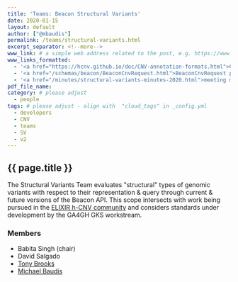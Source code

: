 ```yaml
---
title: 'Teams: Beacon Structural Variants'
date: 2020-01-15
layout: default
author: ["@mbaudis"]
permalink: /teams/structural-variants.html
excerpt_separator: <!--more-->
www_link: # a simple web address related to the post, e.g. https://www.ga4gh.org
www_links_formatted:
  - '<a href="https://hcnv.github.io/doc/CNV-annotation-formats.html">CNV Annotation Formats</a> at ELIXIR hCNV'
  - '<a href="/schemas/beacon/BeaconCnvRequest.html">BeaconCnvRequest prototype schema</a>'
  - '<a href="/minutes/structural-variants-minutes-2020.html">meeting minutes 2020</a>'
pdf_file_name: 
category: # please adjust
  - people
tags: # please adjust - align with  "cloud_tags" in _config.yml
  - developers
  - CNV
  - teams
  - SV
  - v2
---
```


## {{ page.title }}

The Structural Variants Team evaluates "structural" types of genomic variants
with respect to their representation & query through current & future versions
of the Beacon API. This scope intersects with work being pursued in the
[ELIXIR h-CNV community](https://hcnv.github.io) and considers standards under
development by the GA4GH GKS workstream.
 
<!--more-->

### Members

* Babita Singh (chair)
* David Salgado
* [Tony Brooks](/people/Anthony-Brookes/)
* [Michael Baudis](https://info.baudisgroup.org/group/Michael_Baudis/)

